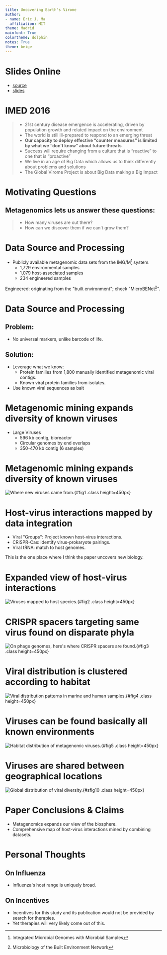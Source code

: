 ```yaml
---
title: Uncovering Earth's Virome
author:
- name: Eric J. Ma
  affiliation: MIT
theme: Madrid
mainfont: True
colortheme: dolphin
notes: True
theme: beige
---
```


# Slides Online

- [source]
- [slides]

[source]: http://www.github.com/ericmjl/uncovering-earths-virome
[slides]: http://ericmjl.github.io/uncovering-earths-virome/slides.html

# IMED 2016

> - 21st century disease emergence is accelerating, driven by population growth and related impact on the environment
> - The world is still ill-prepared to respond to an emerging threat
> - **Our capacity to deploy effective “counter measures” is limited by what we “don’t know” about future threats**
> - Success will require changing from a culture that is “reactive” to one that is “proactive”
> - We live in an age of Big Data which allows us to think differently about problems and solutions
> - The Global Virome Project is about Big Data making a Big Impact


# Motivating Questions

## Metagenomics lets us answer these questions:

> - How many viruses are out there?
> - How can we discover them if we can't grow them?

# Data Source and Processing

- Publicly available metagenomic data sets from the IMG/M[^imgm] system.
    - 1,729 environmental samples
    - 1,079 host-associated samples
    - 234 engineered samples

Engineered: originating from the "built environment"; check "MicroBENet[^microbenet]".

[^imgm]: Integrated Microbial Genomes with Microbial Samples
[^microbenet]: Microbiology of the Built Environment Network

# Data Source and Processing

## Problem:
- No universal markers, unlike barcode of life.

## Solution:
- Leverage what we know:
    - Protein families from 1,800 manually identified metagenomic viral contigs.
    - Known viral protein families from isolates.
- Use known viral sequences as bait

# Metagenomic mining expands diversity of known viruses

- Large Viruses
    - 596 kb contig, bioreactor
    - Circular genomes by end overlaps
    - 350-470 kb contig (6 samples)

# Metagenomic mining expands diversity of known viruses

![Where new viruses came from.](./figures/nature19094-f1.jpg){#fig1 .class height=450px}

# Host-virus interactions mapped by data integration

- Viral "Groups": Project known host-virus interactions.
- CRISPR-Cas: identify virus-prokaryote pairings.
- Viral tRNA: match to host genomes.

This is the one place where I think the paper uncovers new biology.

# Expanded view of host-virus interactions

![Viruses mapped to host species.](./figures/nature19094-f2.jpg){#fig2 .class height=450px}

# CRISPR spacers targeting same virus found on disparate phyla

![On phage genomes, here's where CRISPR spacers are found.](./figures/nature19094-f3.jpg){#fig3 .class height=450px}

# Viral distribution is clustered according to habitat

![Viral distribution patterns in marine and human samples.](./figures/nature19094-f4.jpg){#fig4 .class height=450px}

# Viruses can be found basically all known environments

![Habitat distribution of metagenomic viruses.](./figures/nature19094-f5.jpg){#fig5 .class height=450px}

# Viruses are shared between geographical locations

![Global distribution of viral diversity.](./figures/nature19094-sf10.jpg){#sfig10 .class height=450px}

# Paper Conclusions & Claims

- Metagenomics expands our view of the biosphere.
- Comprehensive map of host-virus interactions mined by combining datasets.

# Personal Thoughts

## On Influenza

- Influenza's host range is uniquely broad.

## On Incentives

- Incentives for this study and its publication would not be provided by search for therapies.
- Yet therapies will very likely come out of this.
